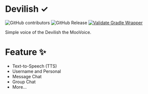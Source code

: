 # Devilish ✓
![GitHub contributors](https://img.shields.io/github/contributors/MooGPT/devilish) ![GitHub Release](https://img.shields.io/github/v/release/MooGPT/devilish) [![Validate Gradle Wrapper](https://github.com/MooGPT/devilish/actions/workflows/gradle-wrapper-validation.yml/badge.svg)](https://github.com/MooGPT/devilish/actions/workflows/gradle-wrapper-validation.yml)

Simple voice of the Devilish the MooVoice.
# Feature ✨
- Text-to-Speech (TTS)
- Username and Personal
- Message Chat
- Group Chat
- More...
